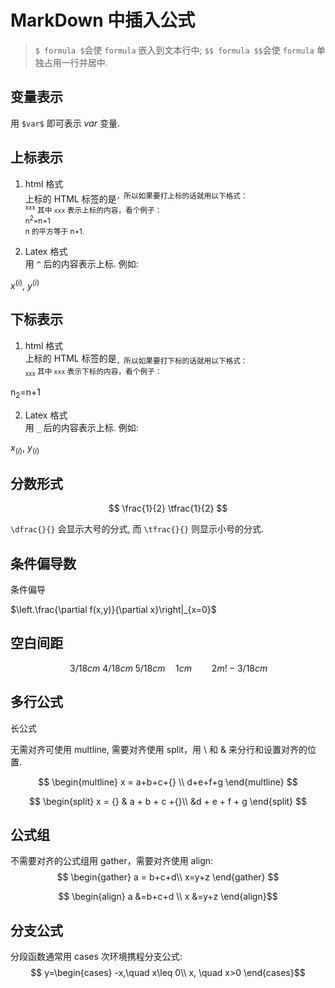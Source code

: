 #  MarkDown 中插入公式  

> `$ formula $`会使 `formula` 嵌入到文本行中; `$$ formula $$`会使 `formula` 单独占用一行并居中.    

## 变量表示  
用 `$var$` 即可表示 $var$ 变量.     

## 上标表示    
1. html 格式    
上标的 HTML 标签的是<sup>，所以如果要打上标的话就用以下格式：    
<sup>xxx</sup>
其中 `xxx` 表示上标的内容，看个例子：    
n<sup>2</sup>=n+1    
n 的平方等于 n+1.     

2. Latex 格式    
用 `^` 后的内容表示上标. 例如:    

$x^{(i)}$, $y^{(i)}$    

## 下标表示   
1. html 格式    
上标的 HTML 标签的是<sub>，所以如果要打下标的话就用以下格式：    
<sub>xxx</sub>
其中 `xxx` 表示下标的内容，看个例子：    

n<sub>2</sub>=n+1    

2. Latex 格式  
用 `_` 后的内容表示上标. 例如:    

$x_{(i)}$, $y_{(i)}$    

## 分数形式   

$$ \frac{1}{2} \tfrac{1}{2} $$     

`\dfrac{}{}` 会显示大号的分式, 而 `\tfrac{}{}` 则显示小号的分式.    


## 条件偏导数    

条件偏导   

$\left.\frac{\partial f(x,y)}{\partial x}\right|_{x=0}$    

## 空白间距

$$ \, 3/18cm   \:  4/18cm  \; 5/18cm \quad 1cm \qquad 2m ! -3/18cm $$    

## 多行公式

长公式

无需对齐可使用 multline, 需要对齐使用 split，用 \\ 和 & 来分行和设置对齐的位置.   

$$ \begin{multline}
    x = a+b+c+{} \\
        d+e+f+g
    \end{multline}  $$

$$ 
\begin{split}
x = {} & a + b + c +{}\\
	&d + e + f + g
\end{split}
$$

## 公式组

不需要对齐的公式组用 gather，需要对齐使用 align:        
$$ \begin{gather} a = b+c+d\\ x=y+z \end{gather} $$ 
 
$$
\begin{align}
a &=b+c+d \\
x &=y+z
\end{align}$$

## 分支公式

分段函数通常用 cases 次环境携程分支公式:   
$$
y=\begin{cases}
-x,\quad x\leq 0\\
x, \quad x>0
\end{cases}$$